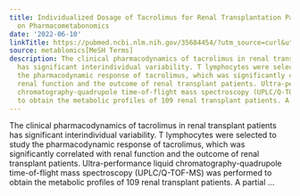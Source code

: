 ```yaml
---
title: Individualized Dosage of Tacrolimus for Renal Transplantation Patients Based
  on Pharmacometabonomics
date: '2022-06-10'
linkTitle: https://pubmed.ncbi.nlm.nih.gov/35684454/?utm_source=curl&utm_medium=rss&utm_campaign=pubmed-2&utm_content=1Zkrxt7ktlCbHBXEV3v65xxSnkSWNsJ1A6Fq3gBniKhGfIUslK&fc=20210907212339&ff=20220614212038&v=2.17.6
source: metablomics[MeSH Terms]
description: The clinical pharmacodynamics of tacrolimus in renal transplant patients
  has significant interindividual variability. T lymphocytes were selected to study
  the pharmacodynamic response of tacrolimus, which was significantly correlated with
  renal function and the outcome of renal transplant patients. Ultra-performance liquid
  chromatography-quadrupole time-of-flight mass spectroscopy (UPLC/Q-TOF-MS) was performed
  to obtain the metabolic profiles of 109 renal transplant patients. A partial ...
---
```

The clinical pharmacodynamics of tacrolimus in renal transplant patients has significant interindividual variability. T lymphocytes were selected to study the pharmacodynamic response of tacrolimus, which was significantly correlated with renal function and the outcome of renal transplant patients. Ultra-performance liquid chromatography-quadrupole time-of-flight mass spectroscopy (UPLC/Q-TOF-MS) was performed to obtain the metabolic profiles of 109 renal transplant patients. A partial ...